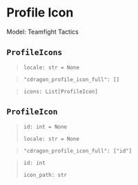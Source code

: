# Profile Icon
Model: Teamfight Tactics

## `ProfileIcons` <Badge text="Pyot Core" vertical="middle"/> <Badge text="Iterable" type="warning" vertical="middle"/>
>`locale: str = None` <Badge text="param" type="warning" vertical="middle"/>

>`"cdragon_profile_icon_full": []` <Badge text="endpoint" type="error" vertical="middle"/>

>`icons: List[ProfileIcon]` <Badge text="Iterator" type="warning" vertical="middle"/>

## `ProfileIcon` <Badge text="Pyot Core" vertical="middle"/>
>`id: int = None` <Badge text="param" type="warning" vertical="middle"/>
>
>`locale: str = None` <Badge text="param" type="warning" vertical="middle"/>

>`"cdragon_profile_icon_full": ["id"]` <Badge text="endpoint" type="error" vertical="middle"/>

>`id: int`
>
>`icon_path: str`